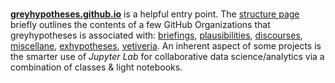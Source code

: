 <br>

[**greyhypotheses.github.io**](https://greyhypotheses.github.io) is a helpful entry point.  The [structure page](https://greyhypotheses.github.io/greyhypotheses/structure.html) briefly outlines the contents of a few GitHub Organizations that greyhypotheses is associated with: [briefings](https://github.com/briefings), [plausibilities](https://github.com/plausibilities), [discourses](https://github.com/discourses), [miscellane](https://github.com/miscellane), [exhypotheses](https://github.com/exhypotheses), [vetiveria](https://github.com/vetiveria).  An inherent aspect of some projects is the smarter use of *Jupyter Lab* for collaborative data science/analytics via a combination of classes & light notebooks.

<br>

<!--
**greyhypotheses/greyhypotheses** is a ✨ _special_ ✨ repository because its `README.md` (this file) appears on your GitHub profile.

Here are some ideas to get you started:

- Hello 👋
- 🔭 I’m currently working on ...
- 🌱 I’m currently learning ...
- 👯 I’m looking to collaborate on ...
- 🤔 I’m looking for help with ...
- 💬 Ask me about ...
- 📫 How to reach me: ...
- 😄 Pronouns: ...
- ⚡ Fun fact: ...
-->
